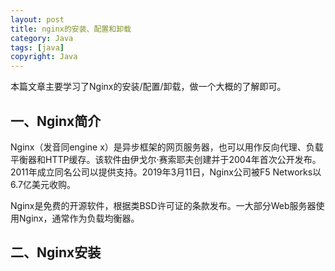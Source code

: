 ```yaml
---
layout: post
title: nginx的安装、配置和卸载
category: Java
tags: [java]
copyright: Java
---
```


本篇文章主要学习了Nginx的安装/配置/卸载，做一个大概的了解即可。

## 一、Nginx简介

Nginx（发音同engine x）是异步框架的网页服务器，也可以用作反向代理、负载平衡器和HTTP缓存。该软件由伊戈尔·赛索耶夫创建并于2004年首次公开发布。2011年成立同名公司以提供支持。2019年3月11日，Nginx公司被F5 Networks以6.7亿美元收购。

Nginx是免费的开源软件，根据类BSD许可证的条款发布。一大部分Web服务器使用Nginx，通常作为负载均衡器。

## 二、Nginx安装

